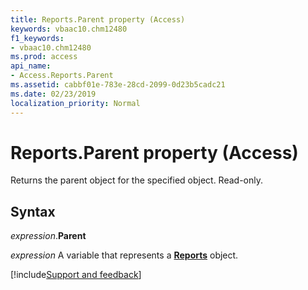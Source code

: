 ```yaml
---
title: Reports.Parent property (Access)
keywords: vbaac10.chm12480
f1_keywords:
- vbaac10.chm12480
ms.prod: access
api_name:
- Access.Reports.Parent
ms.assetid: cabbf01e-783e-28cd-2099-0d23b5cadc21
ms.date: 02/23/2019
localization_priority: Normal
---
```



# Reports.Parent property (Access)

Returns the parent object for the specified object. Read-only.


## Syntax

_expression_.**Parent**

_expression_ A variable that represents a **[Reports](Access.Reports.md)** object.




[!include[Support and feedback](~/includes/feedback-boilerplate.md)]